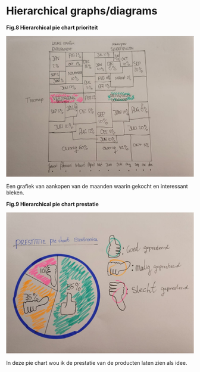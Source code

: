 # Hierarchical graphs/diagrams

  **Fig.8 Hierarchical pie chart prioriteit** 

![](../.gitbook/assets/whatsapp-image-2020-09-17-at-23.35.14-3-%20%281%29.jpeg)

Een grafiek van aankopen van de maanden waarin gekocht en interessant bleken. 

  **Fig.9 Hierarchical pie chart prestatie**

![](../.gitbook/assets/whatsapp-image-2020-09-17-at-23.35.13-1-.jpeg)

In deze pie chart wou ik de prestatie van de producten laten zien als idee. 

